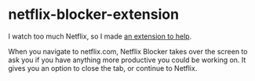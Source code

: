 # netflix-blocker-extension

I watch too much Netflix, so I made [an extension to help](https://chrome.google.com/webstore/detail/netflix-blocker/kndljagkkhoakcjgbhdghldmnkbbbahg).

When you navigate to netflix.com, Netflix Blocker takes over the screen to ask you if you have anything more productive you could be working on. It gives you an option to close the tab, or continue to Netflix.
